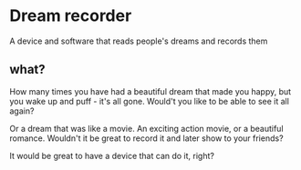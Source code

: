 # Dream recorder
A device and software that reads people's dreams and records them

## what?

How many times you have had a beautiful dream that made you happy, but you wake up and puff - it's all gone. Would't you like to be able to see it all again?

Or a dream that was like a movie. An exciting action movie, or a beautiful romance. Wouldn't it be great to record it and later show to your friends?

It would be great to have a device that can do it, right?
